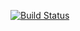 [![Build Status](https://travis-ci.org/yxa/swearwords-stream.png)](https://travis-ci.org/yxa/swearwords-stream)
